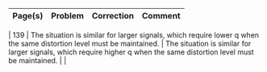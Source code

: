 
| Page(s) | Problem | Correction | Comment |
|---------|---------|------------|---------|

| 139 |  The situation is similar for larger signals, which require lower q when the same distortion level must be maintained. | The situation is similar for larger signals, which require higher q when the same distortion level must be maintained. |    |


